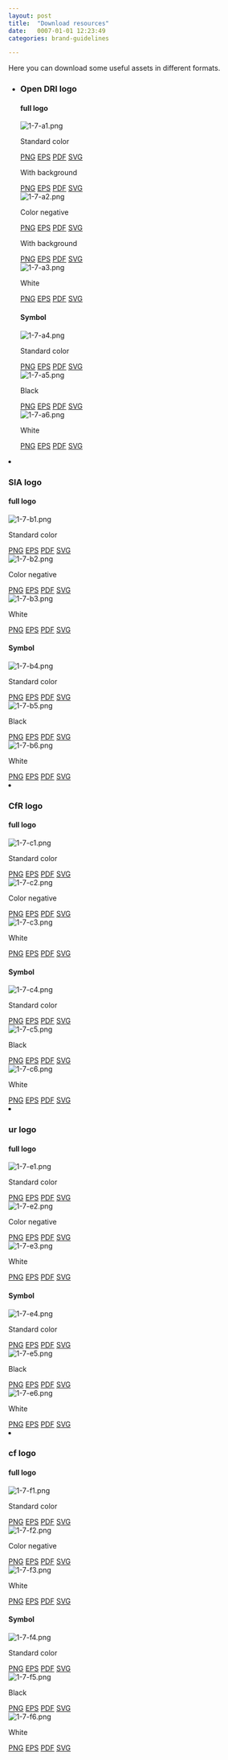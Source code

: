 ```yaml
---
layout: post
title:  "Download resources"
date:   0007-01-01 12:23:49
categories: brand-guidelines

---
```


Here you can download some useful assets in different formats.

<div class="c-curtain">
  <ul>
    <li>
      <h3>Open DRI logo</h3>
      <div class="container">
        <h4>full logo</h4>
        <div class="row">
          <div class="c-thumbnail">
            <div class="thumbnail-image -white">
              <img src="/innovation-lab-brand-guidelines/images/01-brand-guidelines/01-07-download-resources/1-7-a1.png" alt="1-7-a1.png">
            </div>
            <div class="formats">
              <p>Standard color</p>
              <a download="ODRI-full-color.png" href="/innovation-lab-brand-guidelines/images/01-brand-guidelines/01-07-download-resources/logos/ODRI-full-color.png">PNG</a>
              <a download="ODRI-full-color.eps" href="/innovation-lab-brand-guidelines/images/01-brand-guidelines/01-07-download-resources/logos/ODRI-full-color.eps">EPS</a>
              <a download="ODRI-full-color.pdf" href="/innovation-lab-brand-guidelines/images/01-brand-guidelines/01-07-download-resources/logos/ODRI-full-color.pdf">PDF</a>
              <a download="ODRI-full-color.svg" href="/innovation-lab-brand-guidelines/images/01-brand-guidelines/01-07-download-resources/logos/ODRI-full-color.svg">SVG</a>
            </div>
            <div class="formats">
              <p>With background</p>
              <a download="ODRI-full-color.png" href="/innovation-lab-brand-guidelines/images/01-brand-guidelines/01-07-download-resources/logos/ODRI-full-color+bg.png">PNG</a>
              <a download="ODRI-full-color.eps" href="/innovation-lab-brand-guidelines/images/01-brand-guidelines/01-07-download-resources/logos/ODRI-full-color+bg.eps">EPS</a>
              <a download="ODRI-full-color+bg.pdf" href="/innovation-lab-brand-guidelines/images/01-brand-guidelines/01-07-download-resources/logos/ODRI-full-color+bg.pdf">PDF</a>
              <a download="ODRI-full-color+bg.svg" href="/innovation-lab-brand-guidelines/images/01-brand-guidelines/01-07-download-resources/logos/ODRI-full-color+bg.svg">SVG</a>
            </div>
          </div>
          <div class="c-thumbnail">
            <div class="thumbnail-image -black">
              <img src="/innovation-lab-brand-guidelines/images/01-brand-guidelines/01-07-download-resources/1-7-a2.png" alt="1-7-a2.png">
            </div>
            <div class="formats">
              <p>Color negative</p>
              <a download="ODRI-full-neg.png" href="/innovation-lab-brand-guidelines/images/01-brand-guidelines/01-07-download-resources/logos/ODRI-full-neg.png">PNG</a>
              <a download="ODRI-full-neg.eps" href="/innovation-lab-brand-guidelines/images/01-brand-guidelines/01-07-download-resources/logos/ODRI-full-neg.eps">EPS</a>
              <a download="ODRI-full-neg.pdf" href="/innovation-lab-brand-guidelines/images/01-brand-guidelines/01-07-download-resources/logos/ODRI-full-neg.pdf">PDF</a>
              <a download="ODRI-full-neg.svg" href="/innovation-lab-brand-guidelines/images/01-brand-guidelines/01-07-download-resources/logos/ODRI-full-neg.svg">SVG</a>
            </div>
            <div class="formats">
              <p>With background</p>
              <a download="ODRI-full-color.png" href="/innovation-lab-brand-guidelines/images/01-brand-guidelines/01-07-download-resources/logos/ODRI-full-neg+bg.png">PNG</a>
              <a download="ODRI-full-neg+bg.eps" href="/innovation-lab-brand-guidelines/images/01-brand-guidelines/01-07-download-resources/logos/ODRI-full-neg+bg.eps">EPS</a>
              <a download="ODRI-full-neg+bg.pdf" href="/innovation-lab-brand-guidelines/images/01-brand-guidelines/01-07-download-resources/logos/ODRI-full-neg+bg.pdf">PDF</a>
              <a download="ODRI-full-neg+bg.svg" href="/innovation-lab-brand-guidelines/images/01-brand-guidelines/01-07-download-resources/logos/ODRI-full-neg+bg.svg">SVG</a>
            </div>
          </div>
          <div class="c-thumbnail">
            <div class="thumbnail-image -blue">
              <img src="/innovation-lab-brand-guidelines/images/01-brand-guidelines/01-07-download-resources/1-7-a3.png" alt="1-7-a3.png">
            </div>
              <div class="formats">
                <p>White</p>
                <a download="ODRI-full-white.png" href="/innovation-lab-brand-guidelines/images/01-brand-guidelines/01-07-download-resources/logos/ODRI-full-white.png">PNG</a>
                <a download="ODRI-full-white.eps" href="/innovation-lab-brand-guidelines/images/01-brand-guidelines/01-07-download-resources/logos/ODRI-full-white.eps">EPS</a>
                <a download="ODRI-full-white.pdf" href="/innovation-lab-brand-guidelines/images/01-brand-guidelines/01-07-download-resources/logos/ODRI-full-white.pdf">PDF</a>
                <a download="ODRI-full-white.svg" href="/innovation-lab-brand-guidelines/images/01-brand-guidelines/01-07-download-resources/logos/ODRI-full-white.svg">SVG</a>
              </div>
            </div>
        </div>
        <h4>Symbol</h4>
        <div class="row">
          <div class="c-thumbnail">
            <div class="thumbnail-image -white">
              <img src="/innovation-lab-brand-guidelines/images/01-brand-guidelines/01-07-download-resources/1-7-a4.png" alt="1-7-a4.png">
            </div>
            <div class="formats">
              <p>Standard color</p>
              <a download="ODRI-symbol-color.png" href="/innovation-lab-brand-guidelines/images/01-brand-guidelines/01-07-download-resources/logos/ODRI-symbol-color.png">PNG</a>
              <a download="ODRI-symbol-color.eps" href="/innovation-lab-brand-guidelines/images/01-brand-guidelines/01-07-download-resources/logos/ODRI-symbol-color.eps">EPS</a>
              <a download="ODRI-symbol-color.pdf" href="/innovation-lab-brand-guidelines/images/01-brand-guidelines/01-07-download-resources/logos/ODRI-symbol-color.pdf">PDF</a>
              <a download="ODRI-symbol-color.svg" href="/innovation-lab-brand-guidelines/images/01-brand-guidelines/01-07-download-resources/logos/ODRI-symbol-color.svg">SVG</a>
            </div>
          </div>
          <div class="c-thumbnail">
            <div class="thumbnail-image -white">
              <img src="/innovation-lab-brand-guidelines/images/01-brand-guidelines/01-07-download-resources/1-7-a5.png" alt="1-7-a5.png">
            </div>
            <div class="formats">
              <p>Black</p>
              <a download="ODRI-symbol-black.png" href="/innovation-lab-brand-guidelines/images/01-brand-guidelines/01-07-download-resources/logos/ODRI-symbol-black.png">PNG</a>
              <a download="ODRI-symbol-black.eps" href="/innovation-lab-brand-guidelines/images/01-brand-guidelines/01-07-download-resources/logos/ODRI-symbol-black.eps">EPS</a>
              <a download="ODRI-symbol-black.pdf" href="/innovation-lab-brand-guidelines/images/01-brand-guidelines/01-07-download-resources/logos/ODRI-symbol-black.pdf">PDF</a>
              <a download="ODRI-symbol-black.svg" href="/innovation-lab-brand-guidelines/images/01-brand-guidelines/01-07-download-resources/logos/ODRI-symbol-black.svg">SVG</a>
            </div>
          </div>
          <div class="c-thumbnail">
            <div class="thumbnail-image -black">
              <img src="/innovation-lab-brand-guidelines/images/01-brand-guidelines/01-07-download-resources/1-7-a6.png" alt="1-7-a6.png">
            </div>
              <div class="formats">
                <p>White</p>
                <a download="ODRI-symbol-white.png" href="/innovation-lab-brand-guidelines/images/01-brand-guidelines/01-07-download-resources/logos/ODRI-symbol-white.png">PNG</a>
                <a download="ODRI-symbol-white.eps" href="/innovation-lab-brand-guidelines/images/01-brand-guidelines/01-07-download-resources/logos/ODRI-symbol-white.eps">EPS</a>
                <a download="ODRI-symbol-white.pdf" href="/innovation-lab-brand-guidelines/images/01-brand-guidelines/01-07-download-resources/logos/ODRI-symbol-white.pdf">PDF</a>
                <a download="ODRI-symbol-white.svg" href="/innovation-lab-brand-guidelines/images/01-brand-guidelines/01-07-download-resources/logos/ODRI-symbol-white.svg">SVG</a>
                </div>
            </div>
          </div>
        </div>
      </div>
    </li>
    <li>
      <h3>SIA logo</h3>
      <div class="container">
        <h4>full logo</h4>
        <div class="row">
          <div class="c-thumbnail">
            <div class="thumbnail-image -white">
              <img src="/innovation-lab-brand-guidelines/images/01-brand-guidelines/01-07-download-resources/1-7-b1.png" alt="1-7-b1.png">
            </div>
            <div class="formats">
              <p>Standard color</p>
              <a download="SIA-full-color.png" href="/innovation-lab-brand-guidelines/images/01-brand-guidelines/01-07-download-resources/logos/SIA-full-color.png">PNG</a>
              <a download="SIA-full-color.eps" href="/innovation-lab-brand-guidelines/images/01-brand-guidelines/01-07-download-resources/logos/SIA-full-color.eps">EPS</a>
              <a download="SIA-full-color.pdf" href="/innovation-lab-brand-guidelines/images/01-brand-guidelines/01-07-download-resources/logos/SIA-full-color.pdf">PDF</a>
              <a download="SIA-full-color.svg" href="/innovation-lab-brand-guidelines/images/01-brand-guidelines/01-07-download-resources/logos/SIA-full-color.svg">SVG</a>
            </div>
          </div>
          <div class="c-thumbnail">
            <div class="thumbnail-image -black">
              <img src="/innovation-lab-brand-guidelines/images/01-brand-guidelines/01-07-download-resources/1-7-b2.png" alt="1-7-b2.png">
            </div>
            <div class="formats">
              <p>Color negative</p>
              <a download="SIA-full-neg.png" href="/innovation-lab-brand-guidelines/images/01-brand-guidelines/01-07-download-resources/logos/SIA-full-neg.png">PNG</a>
              <a download="SIA-full-neg.eps" href="/innovation-lab-brand-guidelines/images/01-brand-guidelines/01-07-download-resources/logos/SIA-full-neg.eps">EPS</a>
              <a download="SIA-full-neg.pdf" href="/innovation-lab-brand-guidelines/images/01-brand-guidelines/01-07-download-resources/logos/SIA-full-neg.pdf">PDF</a>
              <a download="SIA-full-neg.svg" href="/innovation-lab-brand-guidelines/images/01-brand-guidelines/01-07-download-resources/logos/SIA-full-neg.svg">SVG</a>
              </div>
          </div>
          <div class="c-thumbnail">
            <div class="thumbnail-image -turquoise">
              <img src="/innovation-lab-brand-guidelines/images/01-brand-guidelines/01-07-download-resources/1-7-b3.png" alt="1-7-b3.png">
            </div>
            <div class="formats">
              <p>White</p>
              <a download="SIA-full-white.png" href="/innovation-lab-brand-guidelines/images/01-brand-guidelines/01-07-download-resources/logos/SIA-full-white.png">PNG</a>
              <a download="SIA-full-white.eps" href="/innovation-lab-brand-guidelines/images/01-brand-guidelines/01-07-download-resources/logos/SIA-full-white.eps">EPS</a>
              <a download="SIA-full-white.pdf" href="/innovation-lab-brand-guidelines/images/01-brand-guidelines/01-07-download-resources/logos/SIA-full-white.pdf">PDF</a>
              <a download="SIA-full-white.svg" href="/innovation-lab-brand-guidelines/images/01-brand-guidelines/01-07-download-resources/logos/SIA-full-white.svg">SVG</a>
            </div>
          </div>
        </div>
        <h4>Symbol</h4>
        <div class="row">
          <div class="c-thumbnail">
            <div class="thumbnail-image -white">
              <img src="/innovation-lab-brand-guidelines/images/01-brand-guidelines/01-07-download-resources/1-7-b4.png" alt="1-7-b4.png">
            </div>
            <div class="formats">
              <p>Standard color</p>
              <a download="SIA-symbol-color.png" href="/innovation-lab-brand-guidelines/images/01-brand-guidelines/01-07-download-resources/logos/SIA-symbol-color.png">PNG</a>
              <a download="SIA-symbol-color.eps" href="/innovation-lab-brand-guidelines/images/01-brand-guidelines/01-07-download-resources/logos/SIA-symbol-color.eps">EPS</a>
              <a download="SIA-symbol-color.pdf" href="/innovation-lab-brand-guidelines/images/01-brand-guidelines/01-07-download-resources/logos/SIA-symbol-color.pdf">PDF</a>
              <a download="SIA-symbol-color.svg" href="/innovation-lab-brand-guidelines/images/01-brand-guidelines/01-07-download-resources/logos/SIA-symbol-color.svg">SVG</a>
            </div>
          </div>
          <div class="c-thumbnail">
            <div class="thumbnail-image -white">
              <img src="/innovation-lab-brand-guidelines/images/01-brand-guidelines/01-07-download-resources/1-7-b5.png" alt="1-7-b5.png">
            </div>
            <div class="formats">
              <p>Black</p>
              <a download="SIA-symbol-black.png" href="/innovation-lab-brand-guidelines/images/01-brand-guidelines/01-07-download-resources/logos/SIA-symbol-black.png">PNG</a>
              <a download="SIA-symbol-black.eps" href="/innovation-lab-brand-guidelines/images/01-brand-guidelines/01-07-download-resources/logos/SIA-symbol-black.eps">EPS</a>
              <a download="SIA-symbol-black.pdf" href="/innovation-lab-brand-guidelines/images/01-brand-guidelines/01-07-download-resources/logos/SIA-symbol-black.pdf">PDF</a>
              <a download="SIA-symbol-black.svg" href="/innovation-lab-brand-guidelines/images/01-brand-guidelines/01-07-download-resources/logos/SIA-symbol-black.svg">SVG</a>
            </div>
          </div>
          <div class="c-thumbnail">
            <div class="thumbnail-image -black">
              <img src="/innovation-lab-brand-guidelines/images/01-brand-guidelines/01-07-download-resources/1-7-b6.png" alt="1-7-b6.png">
            </div>
            <div class="formats">
              <p>White</p>
              <a download="SIA-symbol-white.png" href="/innovation-lab-brand-guidelines/images/01-brand-guidelines/01-07-download-resources/logos/SIA-symbol-white.png">PNG</a>
              <a download="SIA-symbol-white.eps" href="/innovation-lab-brand-guidelines/images/01-brand-guidelines/01-07-download-resources/logos/SIA-symbol-white.eps">EPS</a>
              <a download="SIA-symbol-white.pdf" href="/innovation-lab-brand-guidelines/images/01-brand-guidelines/01-07-download-resources/logos/SIA-symbol-white.pdf">PDF</a>
              <a download="SIA-symbol-white.svg" href="/innovation-lab-brand-guidelines/images/01-brand-guidelines/01-07-download-resources/logos/SIA-symbol-white.svg">SVG</a>
            </div>
          </div>
        </div>
      </div>
    </li>
    <li>
      <h3>CfR logo</h3>
      <div class="container">
        <h4>full logo</h4>
        <div class="row">
          <div class="c-thumbnail">
            <div class="thumbnail-image -white">
              <img src="/innovation-lab-brand-guidelines/images/01-brand-guidelines/01-07-download-resources/1-7-c1.png" alt="1-7-c1.png">
            </div>
            <div class="formats">
              <p>Standard color</p>
              <a download="CfR-full-color.png" href="/innovation-lab-brand-guidelines/images/01-brand-guidelines/01-07-download-resources/logos/CfR-full-color.png">PNG</a>
              <a download="CfR-full-color.eps" href="/innovation-lab-brand-guidelines/images/01-brand-guidelines/01-07-download-resources/logos/CfR-full-color.eps">EPS</a>
              <a download="CfR-full-color.pdf" href="/innovation-lab-brand-guidelines/images/01-brand-guidelines/01-07-download-resources/logos/CfR-full-color.pdf">PDF</a>
              <a download="CfR-full-color.svg" href="/innovation-lab-brand-guidelines/images/01-brand-guidelines/01-07-download-resources/logos/CfR-full-color.svg">SVG</a>
            </div>
          </div>
          <div class="c-thumbnail">
            <div class="thumbnail-image -black">
              <img src="/innovation-lab-brand-guidelines/images/01-brand-guidelines/01-07-download-resources/1-7-c2.png" alt="1-7-c2.png">
            </div>
            <div class="formats">
              <p>Color negative</p>
              <a download="CfR-full-neg.png" href="/innovation-lab-brand-guidelines/images/01-brand-guidelines/01-07-download-resources/logos/CfR-full-neg.png">PNG</a>
              <a download="CfR-full-neg.eps" href="/innovation-lab-brand-guidelines/images/01-brand-guidelines/01-07-download-resources/logos/CfR-full-neg.eps">EPS</a>
              <a download="CfR-full-neg.pdf" href="/innovation-lab-brand-guidelines/images/01-brand-guidelines/01-07-download-resources/logos/CfR-full-neg.pdf">PDF</a>
              <a download="CfR-full-neg.svg" href="/innovation-lab-brand-guidelines/images/01-brand-guidelines/01-07-download-resources/logos/CfR-full-neg.svg">SVG</a>
            </div>
          </div>
          <div class="c-thumbnail">
            <div class="thumbnail-image -green">
              <img src="/innovation-lab-brand-guidelines/images/01-brand-guidelines/01-07-download-resources/1-7-c3.png" alt="1-7-c3.png">
            </div>
              <div class="formats">
                <p>White</p>
                <a download="CfR-white-color.png" href="/innovation-lab-brand-guidelines/images/01-brand-guidelines/01-07-download-resources/logos/CfR-white-color.png">PNG</a>
                <a download="CfR-white-color.eps" href="/innovation-lab-brand-guidelines/images/01-brand-guidelines/01-07-download-resources/logos/CfR-white-color.eps">EPS</a>
                <a download="CfR-white-color.pdf" href="/innovation-lab-brand-guidelines/images/01-brand-guidelines/01-07-download-resources/logos/CfR-white-color.pdf">PDF</a>
                <a download="CfR-white-color.svg" href="/innovation-lab-brand-guidelines/images/01-brand-guidelines/01-07-download-resources/logos/CfR-white-color.svg">SVG</a>
              </div>
            </div>
        </div>
        <h4>Symbol</h4>
        <div class="row">
          <div class="c-thumbnail">
            <div class="thumbnail-image -white">
              <img src="/innovation-lab-brand-guidelines/images/01-brand-guidelines/01-07-download-resources/1-7-c4.png" alt="1-7-c4.png">
            </div>
            <div class="formats">
              <p>Standard color</p>
              <a download="CfR-symbol-color.png" href="/innovation-lab-brand-guidelines/images/01-brand-guidelines/01-07-download-resources/logos/CfR-symbol-color.png">PNG</a>
              <a download="CfR-symbol-color.eps" href="/innovation-lab-brand-guidelines/images/01-brand-guidelines/01-07-download-resources/logos/CfR-symbol-color.eps">EPS</a>
              <a download="CfR-symbol-color.pdf" href="/innovation-lab-brand-guidelines/images/01-brand-guidelines/01-07-download-resources/logos/CfR-symbol-color.pdf">PDF</a>
              <a download="CfR-symbol-color.svg" href="/innovation-lab-brand-guidelines/images/01-brand-guidelines/01-07-download-resources/logos/CfR-symbol-color.svg">SVG</a>
            </div>
          </div>
          <div class="c-thumbnail">
            <div class="thumbnail-image -white">
              <img src="/innovation-lab-brand-guidelines/images/01-brand-guidelines/01-07-download-resources/1-7-c5.png" alt="1-7-c5.png">
            </div>
            <div class="formats">
              <p>Black</p>
              <a download="CfR-symbol-black.png" href="/innovation-lab-brand-guidelines/images/01-brand-guidelines/01-07-download-resources/logos/CfR-symbol-black.png">PNG</a>
              <a download="CfR-symbol-black.eps" href="/innovation-lab-brand-guidelines/images/01-brand-guidelines/01-07-download-resources/logos/CfR-symbol-black.eps">EPS</a>
              <a download="CfR-symbol-black.pdf" href="/innovation-lab-brand-guidelines/images/01-brand-guidelines/01-07-download-resources/logos/CfR-symbol-black.pdf">PDF</a>
              <a download="CfR-symbol-black.svg" href="/innovation-lab-brand-guidelines/images/01-brand-guidelines/01-07-download-resources/logos/CfR-symbol-black.svg">SVG</a>
            </div>
          </div>
          <div class="c-thumbnail">
            <div class="thumbnail-image -black">
              <img src="/innovation-lab-brand-guidelines/images/01-brand-guidelines/01-07-download-resources/1-7-c6.png" alt="1-7-c6.png">
            </div>
              <div class="formats">
                <p>White</p>
                <a download="CfR-symbol-white.png" href="/innovation-lab-brand-guidelines/images/01-brand-guidelines/01-07-download-resources/logos/CfR-symbol-white.png">PNG</a>
                <a download="CfR-symbol-white.eps" href="/innovation-lab-brand-guidelines/images/01-brand-guidelines/01-07-download-resources/logos/CfR-symbol-white.eps">EPS</a>
                <a download="CfR-symbol-white.pdf" href="/innovation-lab-brand-guidelines/images/01-brand-guidelines/01-07-download-resources/logos/CfR-symbol-white.pdf">PDF</a>
                <a download="CfR-symbol-white.svg" href="/innovation-lab-brand-guidelines/images/01-brand-guidelines/01-07-download-resources/logos/CfR-symbol-white.svg">SVG</a>
              </div>
          </div>
        </div>
      </div>
    <!-- <li>
      <h3>th logo</h3>
      <div class="container">
        <h4>full logo</h4>
        <div class="row">
          <div class="c-thumbnail">
            <div class="thumbnail-image -white">
              <img src="/innovation-lab-brand-guidelines/images/01-brand-guidelines/01-07-download-resources/1-7-d1.png" alt="1-7-d1.png">
            </div>
            <p>Standard color</p>
            <div class="formats">
              <a href="">PNG</a>
              <a href="">EPS</a>
              <a href="">PDF</a>
              <a href="">SVG</a>
            </div>
          </div>
          <div class="c-thumbnail">
            <div class="thumbnail-image -black">
              <img src="/innovation-lab-brand-guidelines/images/01-brand-guidelines/01-07-download-resources/1-7-d2.png" alt="1-7-d2.png">
            </div>
            <p>Color negative</p>
            <div class="formats">
              <a href="">PNG</a>
              <a href="">EPS</a>
              <a href="">PDF</a>
              <a href="">SVG</a>
            </div>
          </div>
          <div class="c-thumbnail">
            <div class="thumbnail-image -orange">
              <img src="/innovation-lab-brand-guidelines/images/01-brand-guidelines/01-07-download-resources/1-7-d3.png" alt="1-7-d3.png">
            </div>
              <p>White</p>
              <div class="formats">
                <a href="">PNG</a>
                <a href="">EPS</a>
                <a href="">PDF</a>
                <a href="">SVG</a>
              </div>
            </div>
        </div>
        <h4>Symbol</h4>
        <div class="row">
          <div class="c-thumbnail">
            <div class="thumbnail-image -white">
              <img src="/innovation-lab-brand-guidelines/images/01-brand-guidelines/01-07-download-resources/1-7-d4.png" alt="1-7-d4.png">
            </div>
            <p>Standard color</p>
            <div class="formats">
              <a href="">PNG</a>
              <a href="">EPS</a>
              <a href="">PDF</a>
              <a href="">SVG</a>
            </div>
          </div>
          <div class="c-thumbnail">
            <div class="thumbnail-image -white">
              <img src="/innovation-lab-brand-guidelines/images/01-brand-guidelines/01-07-download-resources/1-7-d5.png" alt="1-7-d5.png">
            </div>
            <p>Black</p>
            <div class="formats">
              <a href="">PNG</a>
              <a href="">EPS</a>
              <a href="">PDF</a>
              <a href="">SVG</a>
            </div>
          </div>
          <div class="c-thumbnail">
            <div class="thumbnail-image -black">
              <img src="/innovation-lab-brand-guidelines/images/01-brand-guidelines/01-07-download-resources/1-7-d6.png" alt="1-7-d6.png">
            </div>
              <p>White</p>
              <div class="formats">
                <a href="">PNG</a>
                <a href="">EPS</a>
                <a href="">PDF</a>
                <a href="">SVG</a>
            </div>
          </div>
        </div>
      </div>
    </li> -->
    <li>
      <h3>ur logo</h3>
      <div class="container">
        <h4>full logo</h4>
        <div class="row">
          <div class="c-thumbnail">
            <div class="thumbnail-image -white">
              <img src="/innovation-lab-brand-guidelines/images/01-brand-guidelines/01-07-download-resources/1-7-e1.png" alt="1-7-e1.png">
            </div>
            <div class="formats">
              <p>Standard color</p>
              <a download="UR-full-color.png" href="/innovation-lab-brand-guidelines/images/01-brand-guidelines/01-07-download-resources/logos/UR-full-color.png">PNG</a>
              <a download="UR-full-color.eps" href="/innovation-lab-brand-guidelines/images/01-brand-guidelines/01-07-download-resources/logos/UR-full-color.eps">EPS</a>
              <a download="UR-full-color.pdf" href="/innovation-lab-brand-guidelines/images/01-brand-guidelines/01-07-download-resources/logos/UR-full-color.pdf">PDF</a>
              <a download="UR-full-color.svg" href="/innovation-lab-brand-guidelines/images/01-brand-guidelines/01-07-download-resources/logos/UR-full-color.svg">SVG</a>
            </div>
          </div>
          <div class="c-thumbnail">
            <div class="thumbnail-image -black">
              <img src="/innovation-lab-brand-guidelines/images/01-brand-guidelines/01-07-download-resources/1-7-e2.png" alt="1-7-e2.png">
            </div>
            <div class="formats">
              <p>Color negative</p>
              <a download="UR-full-neg.png" href="/innovation-lab-brand-guidelines/images/01-brand-guidelines/01-07-download-resources/logos/UR-full-neg.png">PNG</a>
              <a download="UR-full-neg.eps" href="/innovation-lab-brand-guidelines/images/01-brand-guidelines/01-07-download-resources/logos/UR-full-neg.eps">EPS</a>
              <a download="UR-full-neg.pdf" href="/innovation-lab-brand-guidelines/images/01-brand-guidelines/01-07-download-resources/logos/UR-full-neg.pdf">PDF</a>
              <a download="UR-full-neg.svg" href="/innovation-lab-brand-guidelines/images/01-brand-guidelines/01-07-download-resources/logos/UR-full-neg.svg">SVG</a>
            </div>
          </div>
          <div class="c-thumbnail">
            <div class="thumbnail-image -red">
              <img src="/innovation-lab-brand-guidelines/images/01-brand-guidelines/01-07-download-resources/1-7-e3.png" alt="1-7-e3.png">
            </div>
            <div class="formats">
              <p>White</p>
              <a download="UR-full-white.png" href="/innovation-lab-brand-guidelines/images/01-brand-guidelines/01-07-download-resources/logos/UR-full-white.png">PNG</a>
              <a download="UR-full-white.eps" href="/innovation-lab-brand-guidelines/images/01-brand-guidelines/01-07-download-resources/logos/UR-full-white.eps">EPS</a>
              <a download="UR-full-white.pdf" href="/innovation-lab-brand-guidelines/images/01-brand-guidelines/01-07-download-resources/logos/UR-full-white.pdf">PDF</a>
              <a download="UR-full-white.svg" href="/innovation-lab-brand-guidelines/images/01-brand-guidelines/01-07-download-resources/logos/UR-full-white.svg">SVG</a>
            </div>
          </div>
        </div>
        <h4>Symbol</h4>
        <div class="row">
          <div class="c-thumbnail">
            <div class="thumbnail-image -white">
              <img src="/innovation-lab-brand-guidelines/images/01-brand-guidelines/01-07-download-resources/1-7-e4.png" alt="1-7-e4.png">
            </div>
            <div class="formats">
              <p>Standard color</p>
              <a download="UR-symbol-color.png" href="/innovation-lab-brand-guidelines/images/01-brand-guidelines/01-07-download-resources/logos/UR-symbol-color.png">PNG</a>
              <a download="UR-symbol-color.eps" href="/innovation-lab-brand-guidelines/images/01-brand-guidelines/01-07-download-resources/logos/UR-symbol-color.eps">EPS</a>
              <a download="UR-symbol-color.pdf" href="/innovation-lab-brand-guidelines/images/01-brand-guidelines/01-07-download-resources/logos/UR-symbol-color.pdf">PDF</a>
              <a download="UR-symbol-color.svg" href="/innovation-lab-brand-guidelines/images/01-brand-guidelines/01-07-download-resources/logos/UR-symbol-color.svg">SVG</a>
            </div>
          </div>
          <div class="c-thumbnail">
            <div class="thumbnail-image -white">
              <img src="/innovation-lab-brand-guidelines/images/01-brand-guidelines/01-07-download-resources/1-7-e5.png" alt="1-7-e5.png">
            </div>
            <div class="formats">
              <p>Black</p>
              <a download="UR-symbol-black.png" href="/innovation-lab-brand-guidelines/images/01-brand-guidelines/01-07-download-resources/logos/UR-symbol-black.png">PNG</a>
              <a download="UR-symbol-black.eps" href="/innovation-lab-brand-guidelines/images/01-brand-guidelines/01-07-download-resources/logos/UR-symbol-black.eps">EPS</a>
              <a download="UR-symbol-black.pdf" href="/innovation-lab-brand-guidelines/images/01-brand-guidelines/01-07-download-resources/logos/UR-symbol-black.pdf">PDF</a>
              <a download="UR-symbol-black.svg" href="/innovation-lab-brand-guidelines/images/01-brand-guidelines/01-07-download-resources/logos/UR-symbol-black.svg">SVG</a>
            </div>
          </div>
          <div class="c-thumbnail">
            <div class="thumbnail-image -black">
              <img src="/innovation-lab-brand-guidelines/images/01-brand-guidelines/01-07-download-resources/1-7-e6.png" alt="1-7-e6.png">
            </div>
            <div class="formats">
              <p>White</p>
              <a download="UR-symbol-white.png" href="/innovation-lab-brand-guidelines/images/01-brand-guidelines/01-07-download-resources/logos/UR-symbol-white.png">PNG</a>
              <a download="UR-symbol-white.eps" href="/innovation-lab-brand-guidelines/images/01-brand-guidelines/01-07-download-resources/logos/UR-symbol-white.eps">EPS</a>
              <a download="UR-symbol-white.pdf" href="/innovation-lab-brand-guidelines/images/01-brand-guidelines/01-07-download-resources/logos/UR-symbol-white.pdf">PDF</a>
              <a download="UR-symbol-white.svg" href="/innovation-lab-brand-guidelines/images/01-brand-guidelines/01-07-download-resources/logos/UR-symbol-white.svg">SVG</a>
            </div>
          </div>
        </div>
      </div>
    </li>
    <li>
      <h3>cf logo</h3>
      <div class="container">
        <h4>full logo</h4>
        <div class="row">
          <div class="c-thumbnail">
            <div class="thumbnail-image -white">
              <img src="/innovation-lab-brand-guidelines/images/01-brand-guidelines/01-07-download-resources/1-7-f1.png" alt="1-7-f1.png">
            </div>
            <div class="formats">
              <p>Standard color</p>
              <a download="CF-full-color.png" href="/innovation-lab-brand-guidelines/images/01-brand-guidelines/01-07-download-resources/logos/CF-full-color.png">PNG</a>
              <a download="CF-full-color.eps" href="/innovation-lab-brand-guidelines/images/01-brand-guidelines/01-07-download-resources/logos/CF-full-color.eps">EPS</a>
              <a download="CF-full-color.pdf" href="/innovation-lab-brand-guidelines/images/01-brand-guidelines/01-07-download-resources/logos/CF-full-color.pdf">PDF</a>
              <a download="CF-full-color.svg" href="/innovation-lab-brand-guidelines/images/01-brand-guidelines/01-07-download-resources/logos/CF-full-color.svg">SVG</a>
            </div>
          </div>
          <div class="c-thumbnail">
            <div class="thumbnail-image -black">
              <img src="/innovation-lab-brand-guidelines/images/01-brand-guidelines/01-07-download-resources/1-7-f2.png" alt="1-7-f2.png">
            </div>
            <div class="formats">
              <p>Color negative</p>
              <a download="CF-full-neg.png" href="/innovation-lab-brand-guidelines/images/01-brand-guidelines/01-07-download-resources/logos/CF-full-neg.png">PNG</a>
              <a download="CF-full-neg.eps" href="/innovation-lab-brand-guidelines/images/01-brand-guidelines/01-07-download-resources/logos/CF-full-neg.eps">EPS</a>
              <a download="CF-full-neg.pdf" href="/innovation-lab-brand-guidelines/images/01-brand-guidelines/01-07-download-resources/logos/CF-full-neg.pdf">PDF</a>
              <a download="CF-full-neg.svg" href="/innovation-lab-brand-guidelines/images/01-brand-guidelines/01-07-download-resources/logos/CF-full-neg.svg">SVG</a>
            </div>
          </div>
          <div class="c-thumbnail">
            <div class="thumbnail-image -purple">
              <img src="/innovation-lab-brand-guidelines/images/01-brand-guidelines/01-07-download-resources/1-7-f3.png" alt="1-7-f3.png">
            </div>
            <div class="formats">
              <p>White</p>
              <a download="CF-full-white.png" href="/innovation-lab-brand-guidelines/images/01-brand-guidelines/01-07-download-resources/logos/CF-full-white.png">PNG</a>
              <a download="CF-full-white.eps" href="/innovation-lab-brand-guidelines/images/01-brand-guidelines/01-07-download-resources/logos/CF-full-white.eps">EPS</a>
              <a download="CF-full-white.pdf" href="/innovation-lab-brand-guidelines/images/01-brand-guidelines/01-07-download-resources/logos/CF-full-white.pdf">PDF</a>
              <a download="CF-full-white.svg" href="/innovation-lab-brand-guidelines/images/01-brand-guidelines/01-07-download-resources/logos/CF-full-white.svg">SVG</a>
            </div>
          </div>
        </div>
        <h4>Symbol</h4>
        <div class="row">
          <div class="c-thumbnail">
            <div class="thumbnail-image -white">
              <img src="/innovation-lab-brand-guidelines/images/01-brand-guidelines/01-07-download-resources/1-7-f4.png" alt="1-7-f4.png">
            </div>
            <div class="formats">
              <p>Standard color</p>
              <a download="CF-symbol-color.png" href="/innovation-lab-brand-guidelines/images/01-brand-guidelines/01-07-download-resources/logos/CF-symbol-color.png">PNG</a>
              <a download="CF-symbol-color.eps" href="/innovation-lab-brand-guidelines/images/01-brand-guidelines/01-07-download-resources/logos/CF-symbol-color.eps">EPS</a>
              <a download="CF-symbol-color.pdf" href="/innovation-lab-brand-guidelines/images/01-brand-guidelines/01-07-download-resources/logos/CF-symbol-color.pdf">PDF</a>
              <a download="CF-symbol-color.svg" href="/innovation-lab-brand-guidelines/images/01-brand-guidelines/01-07-download-resources/logos/CF-symbol-color.svg">SVG</a>
            </div>
          </div>
          <div class="c-thumbnail">
            <div class="thumbnail-image -white">
              <img src="/innovation-lab-brand-guidelines/images/01-brand-guidelines/01-07-download-resources/1-7-f5.png" alt="1-7-f5.png">
            </div>
            <div class="formats">
              <p>Black</p>
              <a download="CF-symbol-black.png" href="/innovation-lab-brand-guidelines/images/01-brand-guidelines/01-07-download-resources/logos/CF-symbol-black.png">PNG</a>
              <a download="CF-symbol-black.eps" href="/innovation-lab-brand-guidelines/images/01-brand-guidelines/01-07-download-resources/logos/CF-symbol-black.eps">EPS</a>
              <a download="CF-symbol-black.pdf" href="/innovation-lab-brand-guidelines/images/01-brand-guidelines/01-07-download-resources/logos/CF-symbol-black.pdf">PDF</a>
              <a download="CF-symbol-black.svg" href="/innovation-lab-brand-guidelines/images/01-brand-guidelines/01-07-download-resources/logos/CF-symbol-black.svg">SVG</a>
            </div>
          </div>
          <div class="c-thumbnail">
            <div class="thumbnail-image -black">
              <img src="/innovation-lab-brand-guidelines/images/01-brand-guidelines/01-07-download-resources/1-7-f6.png" alt="1-7-f6.png">
            </div>
            <div class="formats">
              <p>White</p>
              <a download="CF-symbol-white.png" href="/innovation-lab-brand-guidelines/images/01-brand-guidelines/01-07-download-resources/logos/CF-symbol-white.png">PNG</a>
              <a download="CF-symbol-white.eps" href="/innovation-lab-brand-guidelines/images/01-brand-guidelines/01-07-download-resources/logos/CF-symbol-white.eps">EPS</a>
              <a download="CF-symbol-white.pdf" href="/innovation-lab-brand-guidelines/images/01-brand-guidelines/01-07-download-resources/logos/CF-symbol-white.pdf">PDF</a>
              <a download="CF-symbol-white.svg" href="/innovation-lab-brand-guidelines/images/01-brand-guidelines/01-07-download-resources/logos/CF-symbol-white.svg">SVG</a>
            </div>
          </div>
        </div>
      </div>
    </li>
  </ul>
</div>
